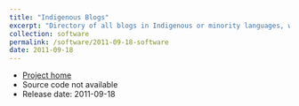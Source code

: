 ```yaml
---
title: "Indigenous Blogs"
excerpt: "Directory of all blogs in Indigenous or minority languages, with per-language RSS feeds"
collection: software
permalink: /software/2011-09-18-software
date: 2011-09-18
---
```


* [Project home](http://indigenousblogs.com/)
* Source code not available
* Release date: 2011-09-18
